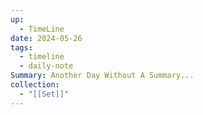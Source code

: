 ```yaml
---
up:
  - TimeLine
date: 2024-05-26
tags:
  - timeline
  - daily-note
Summary: Another Day Without A Summary...
collection:
  - "[[Set]]"
---
```


